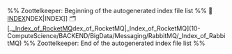 %% Zoottelkeeper: Beginning of the autogenerated index file list  %%
📄 [INDEX](10-ComputeScience/BACKEND/BigData/Messaging/INDEX.md)NDEX|INDEX]]
🗂️ [_[_Index_of_RocketMQ](_Index_of_RocketMQ.md)dex_of_RocketMQ|_Index_of_RocketMQ](10-ComputeScience/BACKEND/BigData/Messaging/RabbitMQ/_Index_of_RabbitMQ)
%% Zoottelkeeper: End of the autogenerated index file list  %%
